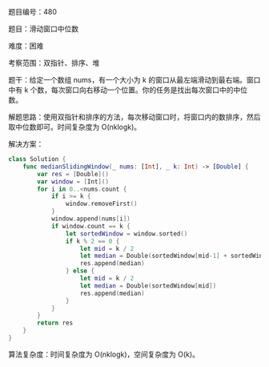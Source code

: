 题目编号：480

题目：滑动窗口中位数

难度：困难

考察范围：双指针、排序、堆

题干：给定一个数组 nums，有一个大小为 k 的窗口从最左端滑动到最右端。窗口中有 k 个数，每次窗口向右移动一个位置。你的任务是找出每次窗口中的中位数。

解题思路：使用双指针和排序的方法，每次移动窗口时，将窗口内的数排序，然后取中位数即可。时间复杂度为 O(nklogk)。

解决方案：

```swift
class Solution {
    func medianSlidingWindow(_ nums: [Int], _ k: Int) -> [Double] {
        var res = [Double]()
        var window = [Int]()
        for i in 0..<nums.count {
            if i >= k {
                window.removeFirst()
            }
            window.append(nums[i])
            if window.count == k {
                let sortedWindow = window.sorted()
                if k % 2 == 0 {
                    let mid = k / 2
                    let median = Double(sortedWindow[mid-1] + sortedWindow[mid]) / 2.0
                    res.append(median)
                } else {
                    let mid = k / 2
                    let median = Double(sortedWindow[mid])
                    res.append(median)
                }
            }
        }
        return res
    }
}
```

算法复杂度：时间复杂度为 O(nklogk)，空间复杂度为 O(k)。